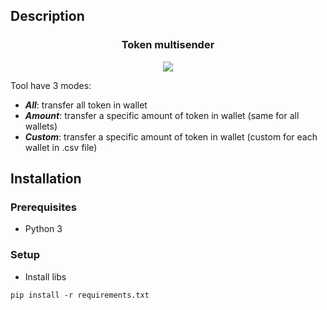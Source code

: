 ## Description
<h3 align="center"> Token multisender</h3>
<p align="center">
  <picture align="center">
    <img src="https://github.com/user-attachments/assets/37aa6e2a-70ed-46ce-b431-13136047592b"</img>
  </picture>
</p>

Tool have 3 modes:

+ ***All***: transfer all token in wallet
+ ***Amount***: transfer a specific amount of token in wallet (same for all wallets)
+ ***Custom***: transfer a specific amount of token in wallet (custom for each wallet in .csv file)

## Installation
### Prerequisites
- Python 3 
### Setup
- Install libs
```
pip install -r requirements.txt
```

